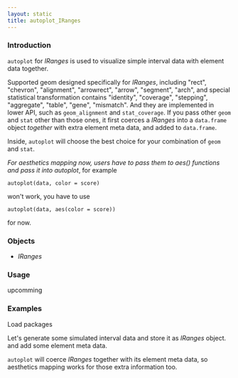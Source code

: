 ```yaml
---
layout: static
title: autoplot_IRanges
---
```

<!--roptions dev='png', fig.width=8, fig.height=8, fig.keep = "all", fig.path = "autoplot_IRanges-" -->
<!--begin.rcode setup, message = FALSE, echo = FALSE, warning = FALSE
    render_jekyll()
##    opts_knit$set(upload.fun = function(file) 
##       imgur_upload(file, key = "7733c9b660907f0975935cc9ba657413"))
    opts_knit$set(base.url='http://tengfei.github.com/ggbio/autoplot/')
    dir.path <- "/home/tengfei/Codes/svnrepos/devel/ggbio/inst/examples/autoplot"
    fl<- file.path(dir.path, "autoplot_IRanges.R")
    read_chunk(fl)
end.rcode-->

### Introduction

`autoplot` for *IRanges* is used to visualize simple interval data with element
data together.

Supported geom designed specifically for *IRanges*, including "rect", "chevron",
"alignment", "arrowrect", "arrow", "segment", "arch", and special statistical
transformation contains "identity", "coverage", "stepping", "aggregate",
"table", "gene", "mismatch". And they are implemented in lower API, such as
`geom_alignment` and `stat_coverage`. If you pass other `geom` and `stat` other
than those ones, it first coerces a *IRanges* into a `data.frame` object
*together* with extra element meta data, and added to `data.frame`.


Inside, `autoplot` will choose the best choice for your combination of `geom`
and `stat`.

_For aesthetics mapping now, users have to pass them to aes() functions and
pass it into autoplot_, for example
    
	autoplot(data, color = score)
	
won't work, you have to use 

    autoplot(data, aes(color = score))
	
for now.	

### Objects
  * *IRanges*
  
### Usage
  upcomming

### Examples
Load packages
<!--begin.rcode load, message = TRUE, warning = FALSE
end.rcode-->
  
Let's generate some simulated interval data and store it as *IRanges*
object. and add some element meta data.
<!--begin.rcode simul, message = TRUE, warning = FALSE
end.rcode-->

`autoplot` will coerce *IRanges* together with its element meta data, so
aesthetics mapping works for those extra information too.
<!--begin.rcode exp,  message = FALSE, warning = FALSE
end.rcode-->


